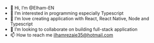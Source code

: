 - 👋 Hi, I’m @Elham-EN
- 👀 I’m interested in programming especially Typescript 
- 🌱 I’m love creating application with React, React Native, Node and Typescript 
- 💞️ I’m looking to collaborate on building full-stack application
- 📫 How to reach me ilhamrezaie35@hotmail.com

<!---
Elham-EN/Elham-EN is a ✨ special ✨ repository because its `README.md` (this file) appears on your GitHub profile.
You can click the Preview link to take a look at your changes.
--->

